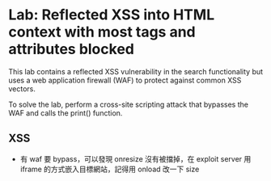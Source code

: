 # Lab: Reflected XSS into HTML context with most tags and attributes blocked

 This lab contains a reflected XSS vulnerability in the search functionality but uses a web application firewall (WAF) to protect against common XSS vectors.

To solve the lab, perform a cross-site scripting attack that bypasses the WAF and calls the print() function. 

## XSS
* 有 waf 要 bypass，可以發現 onresize 沒有被擋掉，在 exploit server 用 iframe 的方式嵌入目標網站，記得用 onload 改一下 size
